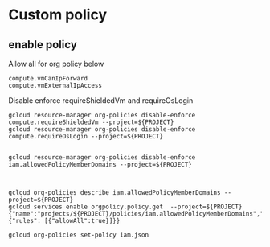 # Custom policy

## enable policy
Allow all for org policy below
```
compute.vmCanIpForward
compute.vmExternalIpAccess
```
Disable enforce requireShieldedVm and requireOsLogin
```
gcloud resource-manager org-policies disable-enforce compute.requireShieldedVm --project=${PROJECT}
gcloud resource-manager org-policies disable-enforce compute.requireOsLogin --project=${PROJECT}


gcloud resource-manager org-policies disable-enforce iam.allowedPolicyMemberDomains --project=${PROJECT}



gcloud org-policies describe iam.allowedPolicyMemberDomains --project=${PROJECT}
gcloud services enable orgpolicy.policy.get  --project=${PROJECT}
{"name":"projects/${PROJECT}/policies/iam.allowedPolicyMemberDomains","spec":{"rules": [{"allowAll":true}]}}

gcloud org-policies set-policy iam.json



```


